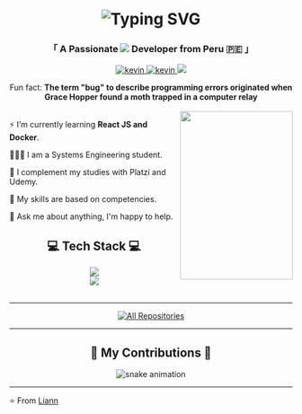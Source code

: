 <h1 align="center">
		<img src="https://readme-typing-svg.herokuapp.com?				font=Righteous&size=35&duration=4000&pause=500&color=56F7F5&center=true&vCenter=true&width=500&height=70&lines=Hi+There!+%F0%9F%91%8B;I'm+Liann+Melanny!" alt="Typing SVG" />
</h1>
<h3 align="center">「 A Passionate <img src="https://readme-typing-svg.herokuapp.com/?font=Righteous&size=18&center=true&pause=500&color=56F7F5&vCenter=true&width=90&height=14&duration=4000&lines=Frontend;Backend;Full+Stack" /> Developer from <b>Peru</b> 🇵🇪 」
</h3>
<p align="center">
 <a href="https://www.linkedin.com/in/liannmelannyhuamancunyas"  target="_blank">
  <img src="https://img.shields.io/badge/LinkedIn-0077B5?style=for-the-badge&logo=linkedin&logoColor=white" alt="kevin"/>
 </a>
 <a href="https://www.instagram.com/lmelannycunyas/" target="_blank">
  <img src="https://img.shields.io/badge/Instagram-fe4164?style=for-the-badge&logo=instagram&logoColor=white" alt="kevin" />
 </a> 
   <a href="mailto:liannmelanny@gmail.com">
    <img src="https://img.shields.io/badge/Gmail-333333?style=for-the-badge&logo=gmail&logoColor=red" />
  </a>
</p>
<div  align='center'>
Fun fact: <strong>The term "bug" to describe programming errors originated when Grace Hopper found a moth trapped in a computer relay</strong>
</div>
<br />

<div  align='right'>

<img  align="right"  src="https://i.giphy.com/media/VbnUQpnihPSIgIXuZv/giphy.webp" height="300" width="200">

</div>

<div  align='left'>

⚡ I’m currently learning **React JS and Docker**.

👨🏽‍💻 I am a Systems Engineering student.

🌱 I complement my studies with Platzi and Udemy.

💼 My skills are based on competencies.

💬 Ask me about anything, I'm happy to help.
<br />
</div>


<div>
<h2 align="center">💻 Tech Stack 💻</h2>
</div>
 <div align="center">
 <img src="https://skillicons.dev/icons?i=html,css,js,react,php,laravel,jquery,tailwind,vite" /><br><img src="https://skillicons.dev/icons?i=mysql,postgres,linux,postman,git,github,figma,vscode" /></a>
  </div>
<br/>
<hr/>

<p align="center">
  <a href="https://github.com/liann-melanny-huaman-cunyas?tab=repositories" target="_blank"><img alt="All Repositories" title="All Repositories" src="https://img.shields.io/badge/-All%20Repos-2962FF?style=for-the-badge&logo=koding&logoColor=white&color=cyan"/></a>
</p>

<hr/>
<div align="center">
  <h2>📅 My Contributions 📅</h2>
 
![snake animation](https://github.com/iann-melanny-huaman-cunyas/iann-melanny-huaman-cunyas/blob/output/github-contribution-grid-snake2.svg)

  <hr/>
</div>


⭐️ From [Liann](https://github.com/liann-melanny-huaman-cunyas)
